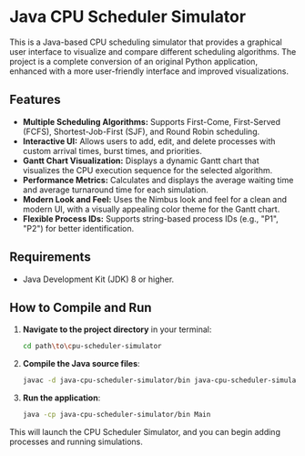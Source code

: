 # Java CPU Scheduler Simulator

This is a Java-based CPU scheduling simulator that provides a graphical user interface to visualize and compare different scheduling algorithms. The project is a complete conversion of an original Python application, enhanced with a more user-friendly interface and improved visualizations.

## Features

*   **Multiple Scheduling Algorithms:** Supports First-Come, First-Served (FCFS), Shortest-Job-First (SJF), and Round Robin scheduling.
*   **Interactive UI:** Allows users to add, edit, and delete processes with custom arrival times, burst times, and priorities.
*   **Gantt Chart Visualization:** Displays a dynamic Gantt chart that visualizes the CPU execution sequence for the selected algorithm.
*   **Performance Metrics:** Calculates and displays the average waiting time and average turnaround time for each simulation.
*   **Modern Look and Feel:** Uses the Nimbus look and feel for a clean and modern UI, with a visually appealing color theme for the Gantt chart.
*   **Flexible Process IDs:** Supports string-based process IDs (e.g., "P1", "P2") for better identification.

## Requirements

*   Java Development Kit (JDK) 8 or higher.

## How to Compile and Run

1.  **Navigate to the project directory** in your terminal:
    ```sh
    cd path\to\cpu-scheduler-simulator
    ```

2.  **Compile the Java source files**:
    ```sh
    javac -d java-cpu-scheduler-simulator/bin java-cpu-scheduler-simulator/src/*.java
    ```

3.  **Run the application**:
    ```sh
    java -cp java-cpu-scheduler-simulator/bin Main
    ```

This will launch the CPU Scheduler Simulator, and you can begin adding processes and running simulations.
